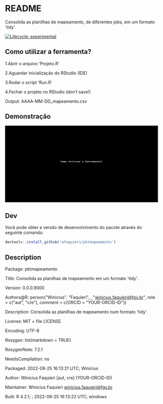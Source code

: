 # README

Consolida as planilhas de mapeamento, de diferentes jobs, em um formato 'tidy'.

<!-- badges: start -->
[![Lifecycle:
experimental](https://img.shields.io/badge/lifecycle-experimental-orange.svg)](https://lifecycle.r-lib.org/articles/stages.html#experimental)
<!-- badges: end -->


## Como utilizar a ferramenta?

1.Abrir o arquivo ‘Projeto.R’

2.Aguardar inicialização do RStudio (IDE)

3.Rodar o script ‘Run.R’

4.Fechar o projeto no RStudio (don’t save!)


Output: AAAA-MM-DD_mapeamento.csv


## Demonstração

![](demo.gif)

## Dev

Você pode obter a versão de desenvolvimento do pacote através do seguinte comando:

``` r
devtools::install_github('wfaquieri/pktmapeamento')
```

## Description

Package: pktmapeamento

Title: Consolida as planilhas de mapeamento em um formato 'tidy'.

Version: 0.0.0.9000

Authors@R: 
    person("Winicius", "Faquieri", , "winicius.faquieri@fgv.br", role = c("aut", "cre"),
           comment = c(ORCID = "YOUR-ORCID-ID"))
           
Description: Consolida as planilhas de mapeamento num formato 'tidy'.

License: MIT + file LICENSE

Encoding: UTF-8

Roxygen: list(markdown = TRUE)

RoxygenNote: 7.2.1

NeedsCompilation: no

Packaged: 2022-08-25 16:13:21 UTC; Winicius

Author: Winicius Faquieri [aut, cre] (YOUR-ORCID-ID)

Maintainer: Winicius Faquieri <winicius.faquieri@fgv.br>

Built: R 4.2.1; ; 2022-08-25 16:13:22 UTC; windows
